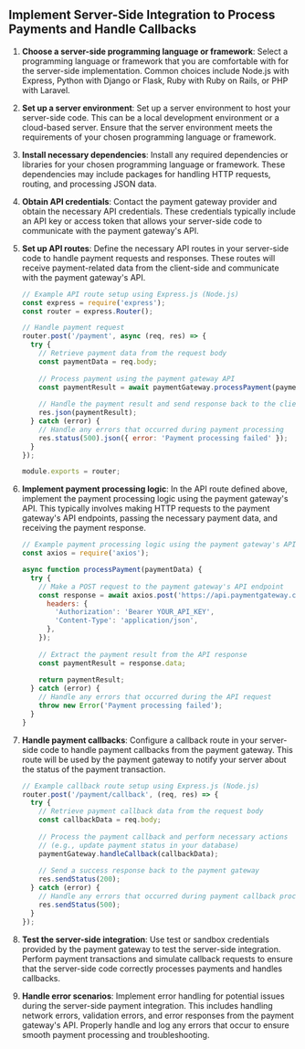 

## Implement Server-Side Integration to Process Payments and Handle Callbacks

1. **Choose a server-side programming language or framework**: Select a programming language or framework that you are comfortable with for the server-side implementation. Common choices include Node.js with Express, Python with Django or Flask, Ruby with Ruby on Rails, or PHP with Laravel.

2. **Set up a server environment**: Set up a server environment to host your server-side code. This can be a local development environment or a cloud-based server. Ensure that the server environment meets the requirements of your chosen programming language or framework.

3. **Install necessary dependencies**: Install any required dependencies or libraries for your chosen programming language or framework. These dependencies may include packages for handling HTTP requests, routing, and processing JSON data.

4. **Obtain API credentials**: Contact the payment gateway provider and obtain the necessary API credentials. These credentials typically include an API key or access token that allows your server-side code to communicate with the payment gateway's API.

5. **Set up API routes**: Define the necessary API routes in your server-side code to handle payment requests and responses. These routes will receive payment-related data from the client-side and communicate with the payment gateway's API.

   ```javascript
   // Example API route setup using Express.js (Node.js)
   const express = require('express');
   const router = express.Router();
   
   // Handle payment request
   router.post('/payment', async (req, res) => {
     try {
       // Retrieve payment data from the request body
       const paymentData = req.body;
       
       // Process payment using the payment gateway API
       const paymentResult = await paymentGateway.processPayment(paymentData);
       
       // Handle the payment result and send response back to the client-side
       res.json(paymentResult);
     } catch (error) {
       // Handle any errors that occurred during payment processing
       res.status(500).json({ error: 'Payment processing failed' });
     }
   });
   
   module.exports = router;
   ```

6. **Implement payment processing logic**: In the API route defined above, implement the payment processing logic using the payment gateway's API. This typically involves making HTTP requests to the payment gateway's API endpoints, passing the necessary payment data, and receiving the payment response.

   ```javascript
   // Example payment processing logic using the payment gateway's API
   const axios = require('axios');
   
   async function processPayment(paymentData) {
     try {
       // Make a POST request to the payment gateway's API endpoint
       const response = await axios.post('https://api.paymentgateway.com/payments', paymentData, {
         headers: {
           'Authorization': 'Bearer YOUR_API_KEY',
           'Content-Type': 'application/json',
         },
       });
       
       // Extract the payment result from the API response
       const paymentResult = response.data;
       
       return paymentResult;
     } catch (error) {
       // Handle any errors that occurred during the API request
       throw new Error('Payment processing failed');
     }
   }
   ```

7. **Handle payment callbacks**: Configure a callback route in your server-side code to handle payment callbacks from the payment gateway. This route will be used by the payment gateway to notify your server about the status of the payment transaction.

   ```javascript
   // Example callback route setup using Express.js (Node.js)
   router.post('/payment/callback', (req, res) => {
     try {
       // Retrieve payment callback data from the request body
       const callbackData = req.body;
       
       // Process the payment callback and perform necessary actions
       // (e.g., update payment status in your database)
       paymentGateway.handleCallback(callbackData);
       
       // Send a success response back to the payment gateway
       res.sendStatus(200);
     } catch (error) {
       // Handle any errors that occurred during payment callback processing
       res.sendStatus(500);
     }
   });
   ```

8. **Test the server-side integration**: Use test or sandbox credentials provided by the payment gateway to test the server-side integration. Perform payment transactions and simulate callback requests to ensure that the server-side code correctly processes payments and handles callbacks.

9. **Handle error scenarios**: Implement error handling for potential issues during the server-side payment integration. This includes handling network errors, validation errors, and error responses from the payment gateway's API. Properly handle and log any errors that occur to ensure smooth payment processing and troubleshooting.


